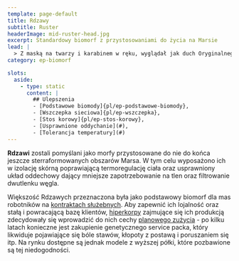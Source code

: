 ```yaml
---
template: page-default
title: Rdzawy
subtitle: Ruster
headerImage: mid-ruster-head.jpg
excerpt: Standardowy biomorf z przystosowaniami do życia na Marsie
lead: |
  > Z maską na twarzy i karabinem w ręku, wyglądał jak duch Oryginalnego Marsjańskiego Pogranicza. Spod płaszcza wystawały mu narzędzia, czujniki i filtr wodny. Mówił, że mieszka sam, 40 klików od najbliższej kopuły. Rdzawi to inny gatunek samotności.
category: ep-biomorf

slots:
  aside:
    - type: static
      content: |
        ## Ulepszenia
        - [Podstawowe biomody]{pl/ep-podstawowe-biomody}, 
        - [Wszczepka sieciowa]{pl/ep-wszczepka}, 
        - [Stos korowy]{pl/ep-stos-korowy}, 
        - [Usprawnione oddychanie](#), 
        - [Tolerancja temperatury](#)
---
```

**Rdzawi** zostali pomyślani jako morfy przystosowane do nie do końca jeszcze sterraformowanych obszarów Marsa. W tym celu wyposażono ich w izolację skórną poprawiającą termoregulację ciała oraz usprawniony układ oddechowy dający mniejsze zapotrzebowanie na tlen oraz filtrowanie dwutlenku węgla.

Większość Rdzawych przeznaczona była jako podstawowy biomorf dla mas robotników na [kontraktach służebnych](#). Aby zapewnić ich lojalność oraz stałą i powracającą bazę klientów, [hiperkorpy](#) zajmujące się ich produkcją zdecydowały się wprowadzić do nich cechy [planowego zużycia](https://pl.wikipedia.org/wiki/Planowane_postarzanie_produktu) - po kilku latach konieczne jest zakupienie genetycznego service packa, który likwiduje pojawiające się bóle stawów, kłopoty z postawą i poruszaniem się itp. Na rynku dostępne są jednak modele z wyższej półki, które pozbawione są tej niedogodności.
